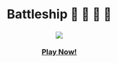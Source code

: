 
<h1 align="center">Battleship  🚢 🌊 🌊 🌊<h3/>

<div align="center">
  <img src="https://github.com/rainawan/Battleship/blob/bb159f3fe3ac48f229da3107b81ba61a61b29eac/ship.gif"/>
</div>

<br>

<div align="center">
  <a href=https://replit.com/join/lcbrqgofgs-rainawan>Play Now!</a>
</div>
